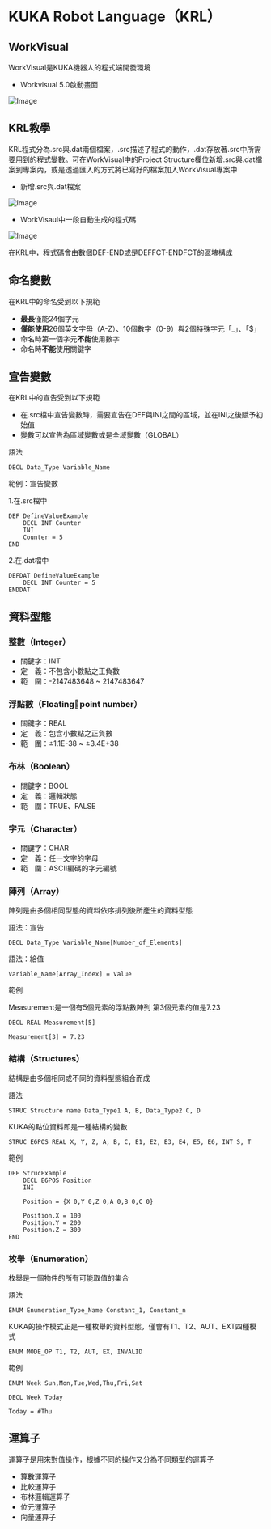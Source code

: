 # KUKA Robot Language（KRL）

## WorkVisual

WorkVisual是KUKA機器人的程式端開發環境

- Workvisual 5.0啟動畫面

![Image](./img/KRL/Workvisual_5.0_cover.jpg)

## KRL教學

KRL程式分為.src與.dat兩個檔案，.src描述了程式的動作，.dat存放著.src中所需要用到的程式變數。可在WorkVisual中的Project Structure欄位新增.src與.dat檔案到專案內，或是透過匯入的方式將已寫好的檔案加入WorkVisual專案中

- 新增.src與.dat檔案

![Image](./img/KRL/KRL_CreateSRCfile.gif)

- WorkVisaul中一段自動生成的程式碼

![Image](./img/KRL/KRL_BasisCode.jpg)

在KRL中，程式碼會由數個DEF-END或是DEFFCT-ENDFCT的區塊構成

## 命名變數

在KRL中的命名受到以下規範

- **最長**僅能24個字元
- **僅能使用**26個英文字母（A-Z）、10個數字（0-9）與2個特殊字元「_」、「$」
- 命名時第一個字元**不能**使用數字
- 命名時**不能**使用關鍵字

## 宣告變數

在KRL中的宣告受到以下規範

- 在.src檔中宣告變數時，需要宣告在DEF與INI之間的區域，並在INI之後賦予初始值
- 變數可以宣告為區域變數或是全域變數（GLOBAL）

語法
```
DECL Data_Type Variable_Name
```

範例：宣告變數

1.在.src檔中
```
DEF DefineValueExample
    DECL INT Counter
    INI
    Counter = 5
END
```

2.在.dat檔中
```
DEFDAT DefineValueExample
    DECL INT Counter = 5
ENDDAT
```

## 資料型態

### 整數（Integer）
- 關鍵字：INT
- 定　義：不包含小數點之正負數
- 範　圍：-2147483648 ~ 2147483647

### 浮點數（Floatingpoint number）
- 關鍵字：REAL
- 定　義：包含小數點之正負數
- 範　圍：±1.1E-38 ~ ±3.4E+38

### 布林（Boolean）
- 關鍵字：BOOL
- 定　義：邏輯狀態
- 範　圍：TRUE、FALSE

### 字元（Character）
- 關鍵字：CHAR
- 定　義：任一文字的字母
- 範　圍：ASCII編碼的字元編號

### 陣列（Array）

陣列是由多個相同型態的資料依序排列後所產生的資料型態

語法：宣告
```
DECL Data_Type Variable_Name[Number_of_Elements]
```

語法：給值
```
Variable_Name[Array_Index] = Value
```

範例

Measurement是一個有5個元素的浮點數陣列
第3個元素的值是7.23
```
DECL REAL Measurement[5]

Measurement[3] = 7.23
```

### 結構（Structures）

結構是由多個相同或不同的資料型態組合而成

語法
```
STRUC Structure name Data_Type1 A, B, Data_Type2 C, D
```

KUKA的點位資料即是一種結構的變數
```
STRUC E6POS REAL X, Y, Z, A, B, C, E1, E2, E3, E4, E5, E6, INT S, T
```

範例
```
DEF StrucExample
    DECL E6POS Position
    INI

    Position = {X 0,Y 0,Z 0,A 0,B 0,C 0}

    Position.X = 100
    Position.Y = 200
    Position.Z = 300
END
```

### 枚舉（Enumeration）

枚舉是一個物件的所有可能取值的集合

語法
```
ENUM Enumeration_Type_Name Constant_1, Constant_n
```

KUKA的操作模式正是一種枚舉的資料型態，僅會有T1、T2、AUT、EXT四種模式
```
ENUM MODE_OP T1, T2, AUT, EX, INVALID
```

範例
```
ENUM Week Sun,Mon,Tue,Wed,Thu,Fri,Sat

DECL Week Today

Today = #Thu
```

## 運算子

運算子是用來對值操作，根據不同的操作又分為不同類型的運算子

- 算數運算子
- 比較運算子
- 布林邏輯運算子
- 位元運算子
- 向量運算子

